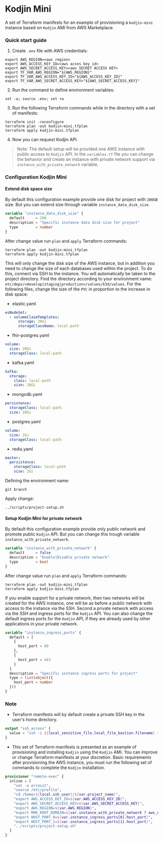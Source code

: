 # Kodjin Mini

A set of Terraform manifests for an example of provisioning a `kodjin-mini` instance based on `Kodjin` AMI 
from AWS Marketplace.

### Quick start guide

1. Create `.env` file with AWS credentials:
```shell
export AWS_REGION=<aws region>
export AWS_ACCESS_KEY_ID=<aws acces key id>
export AWS_SECRET_ACCESS_KEY=<aws SECRET ACCESS KEY>
export TF_VAR_AWS_REGION="${AWS_REGION}"
export TF_VAR_AWS_ACCESS_KEY_ID="${AWS_ACCESS_KEY_ID}"
export TF_VAR_AWS_SECRET_ACCESS_KEY="${AWS_SECRET_ACCESS_KEY}"
```

2. Run the command to define environment variables:
```shell
set -a; source .env; set +a
```

3. Run the following Terraform commands while in the directory with a set of manifests:
```shell
terraform init -reconfigure
terraform plan -out kodjin-mini.tfplan
terraform apply kodjin-mini.tfplan
```

4. Now you can request Kodjin API.

> Note: The default setup will be provided one AWS instance with public access to `Kodjin` API. 
> In the `variables.tf` file you can change the behavior and create an instance with private network support 
> via `instance_with_private_network` variable.

### Configuration Kodjin Mini

#### Extend disk space size

By default this configuration example provide one disk for project with `200GB` size. 
But you can extend size through variable `instance_data_disk_size`.
```terraform
variable "instance_data_disk_size" {
  default     = 200
  description = "Specific instance data disk size for project"
  type        = number
}
```

After change value run `plan` and `apply` Terraform commands:
```shell
terraform plan -out kodjin-mini.tfplan
terraform apply kodjin-mini.tfplan
```

This will only change the disk size of the AWS instance, 
but in addition you need to change the size of each databases used within the project. 
To do this, connect via SSH to the instance.
You will automatically be taken to the project directory. 
Find the directory according to your environment name: `etc/deps/<develop|staging|production>/values/k3d/values`.
For the following files, change the size of the `PVC` in proportion to the increase in disk space:
- elastic.yaml
```yaml
esNodeSet:
  - volumeClaimTemplates:
      storage: 20Gi
      storageClassName: local-path
```
- fhir-postgres.yaml
```yaml
volume:
  size: 20Gi
  storageClass: local-path
```
- kafka.yaml
```yaml
kafka:
  storage:
    class: local-path
    size: 20Gi
```
- mongodb.yaml
```yaml
persistence:
  storageClass: local-path
  size: 20Gi
```
- postgres.yaml
```yaml
volume:
  size: 2Gi
  storageClass: local-path
```
- redis.yaml
```yaml
master:
  persistence:
    storageClass: local-path
    size: 2Gi
```

Defining the environment name:
```shell
git branch
```

Apply change:
```shell
../scripts/project-setup.sh
```

#### Setup Kodjin Mini for private network

By default this configuration example provide only public network and promote public `Kodjin` API. 
But you can change this trough variable `instance_with_private_network`.
```terraform
variable "instance_with_private_network" {
  default     = false
  description = "Enable|Disable private network"
  type        = bool
}
```

After change value run `plan` and `apply` Terraform commands:
```shell
terraform plan -out kodjin-mini.tfplan
terraform apply kodjin-mini.tfplan
```

If you enable support for a private network, then two networks will be created for the AWS instance, 
one will be as before a public network with access to the instance via the SSH.
Second a private network with access via the SSH and ingress ports for the `Kodjin` API.
You can also change the default ingress ports for the `Kodjin` API,
if they are already used by other applications in your private network.
```terraform
variable "instance_ingress_ports" {
  default = [
    {
      host_port = 80
    },
    {
      host_port = 443
    }
  ]
  description = "Specific instance ingress ports for project"
  type = list(object({
    host_port = number
  }))
}
```

### Note

- Terraform manifests will by default create a private SSH key in the user's home directory.
```terraform
output "ssh_access" {
  value = "ssh -i ${local_sensitive_file.local_file_bastion.filename} ${local.ssh_user}@${aws_eip.public_eip.public_dns}"
}
```

- This set of Terraform manifests is presented as an example of provisioning
  and installing `Kodjin` using the `Kodjin` AMI. 
  You can improve or change Terraform manifests at your discretion. 
  Basic requirements after provisioning the AWS instance, you must run the following set of commands 
  to complete the `Kodjin` installation.
```terraform
provisioner "remote-exec" {
  inline = [
    "set -o errexit",
    "source /etc/profile",
    "cd /home/${local.ssh_user}/${var.project_name}",
    "export AWS_ACCESS_KEY_ID=${var.AWS_ACCESS_KEY_ID}",
    "export AWS_SECRET_ACCESS_KEY=${var.AWS_SECRET_ACCESS_KEY}",
    "export AWS_REGION=${var.AWS_REGION}",
    "export RMK_ROOT_DOMAIN=${var.instance_with_private_network ? aws_network_interface.subnet_private_eni[0].private_dns_name : aws_eip.public_eip.public_dns}",
    "export HOST_PORT_0=${var.instance_ingress_ports[0].host_port}",
    "export HOST_PORT_1=${var.instance_ingress_ports[1].host_port}",
    "../scripts/project-setup.sh"
  ]
}
```
